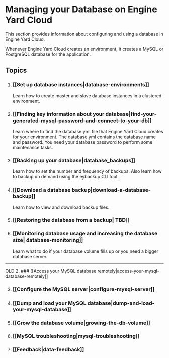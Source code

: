 # Managing your Database on Engine Yard Cloud

This section provides information about configuring and using a database in Engine Yard Cloud.

Whenever Engine Yard Cloud creates an environment, it creates a MySQL or PostgreSQL database for the application. 

## Topics

1. ### [[Set up database instances|database-environments]]

    Learn how to create master and slave database instances in a clustered environment. 

1. ### [[Finding key information about your database|find-your-generated-mysql-password-and-connect-to-your-db]]  

    Learn where to find the database.yml file that Engine Yard Cloud creates for your environment. The database.yml contains the database name and password. You need your database password to perform some maintenance tasks.

4. ### [[Backing up your database|database_backups]]

    Learn how to set the number and frequency of backups. Also learn how to backup on demand using the eybackup CLI tool. 

5. ### [[Download a database backup|download-a-database-backup]] 

    Learn how to view and download backup files.

6. ### [[Restoring the database from a backup| TBD]]

7. ### [[Monitoring database usage and increasing the database size| database-monitoring]]

    Learn what to do if your database volume fills up or you need a bigger database server.



---
OLD
2. ### [[Access your MySQL database remotely|access-your-mysql-database-remotely]]

3. ### [[Configure the MySQL server|configure-mysql-server]]




7. ### [[Dump and load your MySQL database|dump-and-load-your-mysql-database]]

8. ### [[Grow the database volume|growing-the-db-volume]]

9. ### [[MySQL troubleshooting|mysql-troubleshooting]]

10. ### [[Feedback|data-feedback]]